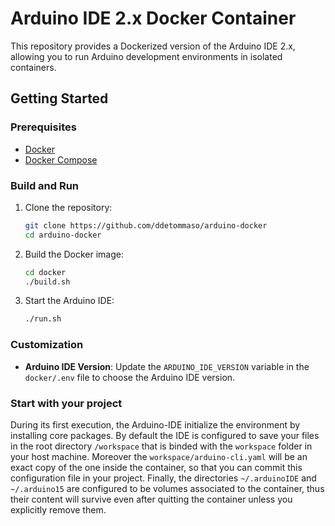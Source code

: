 # Arduino IDE 2.x Docker Container

This repository provides a Dockerized version of the Arduino IDE 2.x, allowing you to run Arduino development environments in isolated containers.

## Getting Started

### Prerequisites

- [Docker](https://docs.docker.com/get-docker/)
- [Docker Compose](https://docs.docker.com/compose/install/)

### Build and Run

1. Clone the repository:

    ```bash
    git clone https://github.com/ddetommaso/arduino-docker
    cd arduino-docker
    ```

2. Build the Docker image:

    ```bash
    cd docker
    ./build.sh
    ```

3. Start the Arduino IDE:

    ```bash
    ./run.sh
    ```

### Customization

- **Arduino IDE Version**: Update the `ARDUINO_IDE_VERSION` variable in the `docker/.env` file to choose the Arduino IDE version.

### Start with your project

During its first execution, the Arduino-IDE initialize the environment by installing core packages. By default the IDE
is configured to save your files in the root directory `/workspace` that is binded with the `workspace` folder in your host machine. Moreover the `workspace/arduino-cli.yaml` will be an exact copy of the one inside the container, so that you can commit this configuration file in your project. Finally, the directories `~/.arduinoIDE` and `~/.arduino15` are
configured to be volumes associated to the container, thus their content will survive even after quitting the container unless you explicitly remove them.

